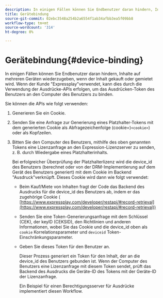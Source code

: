 ```yaml
---
description: In einigen Fällen können Sie Endbenutzer daran hindern, Inhalte auf mehreren Geräten wiederzugeben, wenn der Inhalt gekauft oder gemietet wird. Wenn der Kunde "Expressplay"verwendet, kann dies durch die Verwendung der Ausdrücke-APIs erfolgen, um das Ausdrücken-Token des Benutzers an den Computer des Benutzers zu binden.
title: Gerätebindung
source-git-commit: 02ebc3548a254b2a6554f1ab34afbb3ea5f09bb8
workflow-type: tm+mt
source-wordcount: '314'
ht-degree: 0%

---
```


# Gerätebindung{#device-binding}

In einigen Fällen können Sie Endbenutzer daran hindern, Inhalte auf mehreren Geräten wiederzugeben, wenn der Inhalt gekauft oder gemietet wird. Wenn der Kunde &quot;Expressplay&quot;verwendet, kann dies durch die Verwendung der Ausdrücke-APIs erfolgen, um das Ausdrücken-Token des Benutzers an den Computer des Benutzers zu binden.

Sie können die APIs wie folgt verwenden:

1. Generieren Sie ein Cookie.
1. Senden Sie eine Anfrage zur Generierung eines Platzhalter-Tokens mit dem generierten Cookie als Abfragezeichenfolge (cookie=)`<cookie>`) oder als Kopfzeilen.
1. Bitten Sie den Computer des Benutzers, mithilfe des oben genannten Tokens eine Lizenzanfrage an den Expression-Lizenzserver zu senden, z. B. durch Wiedergabe eines Platzhalterinhalts.

   Bei erfolgreicher Überprüfung der Platzhalterlizenz wird die device_id des Benutzers (berechnet oder von der DRM-Implementierung auf dem Gerät des Benutzers generiert) mit dem Cookie im Backend &quot;Ausdruck&quot;verknüpft. Dieses Cookie wird dann wie folgt verwendet:

   * Beim Kauf/Miete von Inhalten fragt der Code das Backend des Ausdrucks für die device_id des Benutzers ab, indem er das zugehörige Cookie ( [https://www.expressplay.com/developer/restapi/#record-retrieval](https://www.expressplay.com/developer/restapi/#record-retrieval))
   * Senden Sie eine Token-Generierungsanfrage mit dem Schlüssel (CEK), der keyID (CEKSID), den Richtlinien und anderen Informationen, wobei Sie das Cookie und die device_id oben als `cookie` Korrelationsparameter und `deviceid` Token-Einschränkungsparameter.

   * Geben Sie dieses Token für den Benutzer an.

     Dieser Prozess generiert ein Token für den Inhalt, der an die device_id des Benutzers gebunden ist. Wenn der Computer des Benutzers eine Lizenzanfrage mit diesem Token sendet, prüft das Backend des Ausdrucks die Geräte-ID des Tokens mit der Geräte-ID der Lizenzanfrage.

     Ein Beispiel für einen Berechtigungsserver für Ausdrücke implementiert diesen Workflow.
